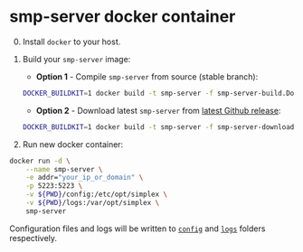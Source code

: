 # smp-server docker container
0. Install `docker` to your host.

1. Build your `smp-server` image:
    - **Option 1** - Compile `smp-server` from source (stable branch):
    ```sh
    DOCKER_BUILDKIT=1 docker build -t smp-server -f smp-server-build.Dockerfile .
    ```
    - **Option 2** - Download latest `smp-server` from [latest Github release](https://github.com/simplex-chat/simplexmq/releases/latest):
    ```sh
    DOCKER_BUILDKIT=1 docker build -t smp-server -f smp-server-download.Dockerfile .
    ```

2. Run new docker container:
```sh
docker run -d \
	--name smp-server \
	-e addr="your_ip_or_domain" \
	-p 5223:5223 \
	-v ${PWD}/config:/etc/opt/simplex \
	-v ${PWD}/logs:/var/opt/simplex \
	smp-server
```

Configuration files and logs will be written to [`config`](./config) and [`logs`](./logs) folders respectively.

